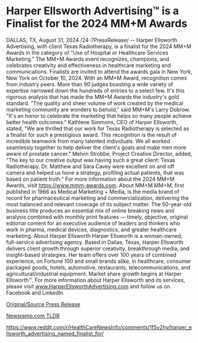 # Harper Ellsworth Advertising™ is a Finalist for the 2024 MM+M Awards

DALLAS, TX, August 31, 2024 /24-7PressRelease/ -- Harper Ellsworth Advertising, with client Texas Radiotherapy, is a finalist for the 2024 MM+M Awards in the category of "Use of Hospital or Healthcare Services Marketing."  The MM+M Awards event recognizes, champions, and celebrates creativity and effectiveness in healthcare marketing and communications. Finalists are invited to attend the awards gala in New York, New York on October 10, 2024.  With an MM+M Award, recognition comes from industry peers. More than 90 judges boasting a wide variety of expertise narrowed down the hundreds of entries to a select few. It's this rigorous analysis that has made the MM+M Awards the industry's gold standard.  "The quality and sheer volume of work created by the medical marketing community are wonders to behold," said MM+M's Larry Dobrow. "It's an honor to celebrate the marketing that helps so many people achieve better health outcomes."   Kathlene Simmons, CEO of Harper Ellsworth, stated, "We are thrilled that our work for Texas Radiotherapy is selected as a finalist for such a prestigious award. This recognition is the result of incredible teamwork from many talented individuals. We all worked seamlessly together to help deliver the client's goals and make men more aware of prostate cancer."   Melvin Strobbe, Project Creative Director, added, "The key to our creative output was having such a great client: Texas Radiotherapy. Dr. Matthew and Sara Cavey were excellent on and off camera and helped us hone a strategy, profiling actual patients, that was based on patient truth."  For more information about the 2024 MM+M Awards, visit https://www.mmm-awards.com.  About MM+M  MM+M, first published in 1966 as Medical Marketing + Media, is the media brand of record for pharmaceutical marketing and commercialization, delivering the most balanced and relevant coverage of its subject matter. The 50-year-old business title produces an essential mix of online breaking news and analysis combined with monthly print features — timely, objective, original editorial content for an executive audience of leaders and thinkers who work in pharma, medical devices, diagnostics, and greater healthcare marketing.  About Harper Ellsworth  Harper Ellsworth is a woman-owned, full-service advertising agency. Based in Dallas, Texas, Harper Ellsworth delivers client growth through superior creativity, breakthrough media, and insight-based strategies. Her team offers over 100 years of combined experience, on Fortune 100 and small brands alike, in healthcare, consumer packaged goods, hotels, automotive, restaurants, telecommunications, and agricultural/industrial equipment. Market share growth begins at Harper Ellsworth™.  For more information about Harper Ellsworth and its services, please visit www.HarperEllsworthAdvertising.com and follow us on Facebook and LinkedIn. 

[Original/Source Press Release](https://www.24-7pressrelease.com/press-release/513929/harper-ellsworth-advertising-is-a-finalist-for-the-2024-mmm-awards)
                    

[Newsramp.com TLDR](None) 

https://www.reddit.com/r/HealthCareNewsInfo/comments/1f5v2hy/harper_ellsworth_advertising_named_finalist_for/